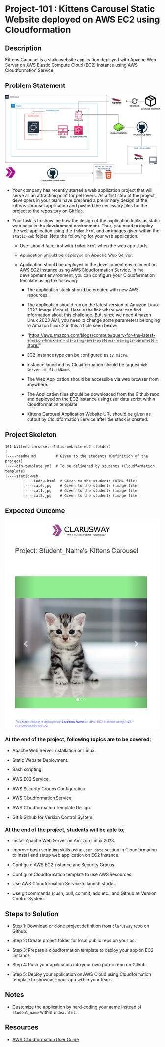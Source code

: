 # Project-101 : Kittens Carousel Static Website deployed on AWS EC2 using Cloudformation

## Description
Kittens Carousel is a static website application deployed with Apache Web Server on AWS Elastic Compute Cloud (EC2) Instance using AWS Cloudformation Service.

## Problem Statement

![Project_101](Pro_Project_101.png)

- Your company has recently started a web application project that will serve as an attraction point for pet lovers. As a first step of the project, developers in your team have prepared a preliminary design of the kittens carousel application and pushed the necessary files for the project to the repository on GitHub. 

- Your task is to show the how the design of the application looks as static web page in the development environment. Thus, you need to deploy the web application using the `index.html` and an images given within the `static-web` folder. Note the following for your web application.
   
   - User should face first with `index.html` when the web app starts.

   - Application should be deployed on Apache Web Server.

   - Application should be deployed in the development environment on AWS EC2 Instance using AWS Cloudformation Service. In the development environment, you can configure your Cloudformation template using the following:

      - The application stack should be created with new AWS resources. 
   
      - The application should run on the latest version of Amazon Linux 2023 Image (Bonus). Here is the link where you can find information about this challenge. But, since we need Amazon Linux 2023 AMI, you need to change some parameters belonging to Amazon Linux 2 in this article seen below:

      -  "https://aws.amazon.com/blogs/compute/query-for-the-latest-amazon-linux-ami-ids-using-aws-systems-manager-parameter-store/"
        
      - EC2 Instance type can be configured as `t2.micro`.

      - Instance launched by Cloudformation should be tagged `Web Server of StackName`. 

      - The Web Application should be accessible via web browser from anywhere.

      - The Application files should be downloaded from the Github repo and deployed on the EC2 Instance using user data script within Cloudformation template. 

      - Kittens Carousel Application Website URL should be given as output by Cloudformation Service after the stack is created.

## Project Skeleton 

```
101-kittens-carousel-static-website-ec2 (folder)
|
|----readme.md         # Given to the students (Definition of the project)          
|----cfn-template.yml  # To be delivered by students (Cloudformation template)
|----static-web
        |----index.html  # Given to the students (HTML file)
        |----cat0.jpg    # Given to the students (image file)
        |----cat1.jpg    # Given to the students (image file)
        |----cat2.jpg    # Given to the students (image file)
```

## Expected Outcome

![Project 101 : Kittens Carousel Application Snapshot](./project-101-snapshot.png)

### At the end of the project, following topics are to be covered;

- Apache Web Server Installation on Linux.

- Static Website Deployment.

- Bash scripting.

- AWS EC2 Service.

- AWS Security Groups Configuration.

- AWS Cloudformation Service.

- AWS Cloudformation Template Design.

- Git & Github for Version Control System.

### At the end of the project, students will be able to;

- Install Apache Web Server on Amazon Linux 2023.

- Improve bash scripting skills using `user data` section in Cloudformation to install and setup web application on EC2 Instance.

- Configure AWS EC2 Instance and Security Groups.

- Configure Cloudformation template to use AWS Resources.

- Use AWS Cloudformation Service to launch stacks.

- Use git commands (push, pull, commit, add etc.) and Github as Version Control System.

## Steps to Solution
  
- Step 1: Download or clone project definition from `clarusway` repo on Github. 

- Step 2: Create project folder for local public repo on your pc.

- Step 3: Prepare a cloudformation template to deploy your app on EC2 Instance.

- Step 4: Push your application into your own public repo on Github.

- Step 5: Deploy your application on AWS Cloud using Cloudformation template to showcase your app within your team.

## Notes

- Customize the application by hard-coding your name instead of `student_name` within `index.html`.

## Resources

- [AWS Cloudformation User Guide](https://docs.aws.amazon.com/AWSCloudFormation/latest/UserGuide/Welcome.html)
